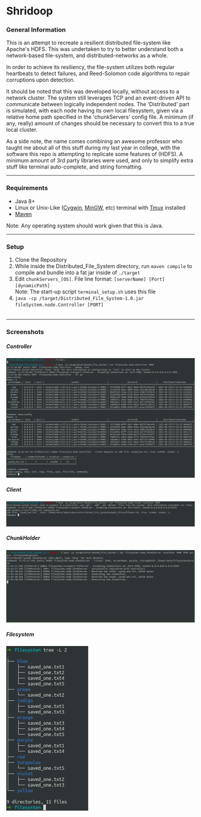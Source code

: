 # Shridoop


### General Information
<p>
This is an attempt to recreate a resilient distributed file-system like Apache's HDFS. This was undertaken 
to try to better understand both a network-based file-system, and distributed-networks as a whole.

In order to achieve its resiliency, the file-system utilizes both regular heartbeats to detect failures, and 
Reed-Solomon code algorithms to repair corruptions upon detection. 

It should be noted that this was developed locally, without access to a network 
cluster. The system still leverages TCP and an event-driven API to communicate
between logically independent nodes. The 'Distributed' part is simulated, with each node 
having its own local filesystem, given via a relative home path specified in the 'chunkServers' config file.
A minimum (if any, really) amount of changes should be necessary to convert this 
to a true local cluster.

As a side note, the name comes combining an awesome professor who taught me about all of this stuff during my last year 
in college, with the software this repo is attempting to replicate some features of (HDFS). A minimum amount of 3rd 
party libraries were used, and only to simplify extra stuff like terminal auto-complete, and string formatting.
</p>

---

### Requirements
-  Java 8+
-  Linux or Unix-Like ([Cygwin](https://www.cygwin.com/), [MinGW](https://www.mingw-w64.org/), etc) terminal with 
[Tmux](https://github.com/tmux/tmux/wiki) installed
- [Maven](https://maven.apache.org/)  
  
Note: Any operating system should work given that this is Java. 

---
### Setup

1.  Clone the Repository
2.  While inside the Distributed_File_System directory, run `maven compile` to compile and bundle into a fat jar
inside of `./target`
3.  Edit `chunkServers_[OS]`. File line format: `[serverName] [Port] [dynamicPath]`  
    Note: The start-up script `terminal_setup.sh` uses this file
4.  `java -cp /target/Distributed_File_System-1.0.jar fileSystem.node.Controller [PORT]`
<br><br>

--- 
### Screenshots

##### Controller  
![](image/terminal_controller.png?raw=true)

##### Client  
![](image/terminal_client.png?raw=true)

##### ChunkHolder  
![](image/terminal_chunk_server_yellow.png?raw=true)

##### Filesystem  
![](image/filesystem_result.png?raw=true)